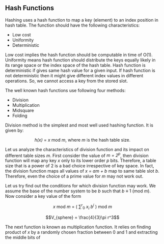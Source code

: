 <script type="text/javascript"
  src="https://cdnjs.cloudflare.com/ajax/libs/mathjax/2.7.0/MathJax.js?config=TeX-AMS_CHTML">
</script>
<script type="text/x-mathjax-config">
  MathJax.Hub.Config({
    tex2jax: {
      inlineMath: [['$','$'], ['\\(','\\)']],
      processEscapes: true},
      jax: ["input/TeX","input/MathML","input/AsciiMath","output/CommonHTML"],
      extensions: ["tex2jax.js","mml2jax.js","asciimath2jax.js","MathMenu.js","MathZoom.js","AssistiveMML.js", "[Contrib]/a11y/accessibility-menu.js"],
      TeX: {
      extensions: ["AMSmath.js","AMSsymbols.js","noErrors.js","noUndefined.js"],
      equationNumbers: {
      autoNumber: "AMS"
      }
    }
  });
</script>

## Hash Functions

Hashing uses a hash function to map a key (element) to an index position in hash table. The function should have the following
characteristics:

- Low cost
- Uniformity
- Deterministic

Low cost implies the hash function should be computable in time of O(1). Uniformity means hash function should distribute the
keys equally likely in its range space or the index space of the hash table. Hash function is deterministic if gives same hash 
value for a given input. If hash function is not deterministic then it might give different index values in different operations.
So, we cannot access a key from the stored slot. 

The well known hash functions use following four methods:

- Division
- Multiplication
- Midsquare
- Folding

Division method is the simplest and most well used hashing function. It is given by:
<p style="text-align:center">
  <i>h(x)</i> = <i>x</i> mod <i>m</i>, where <i>m</i> is the hash table size.
</p>
Let us analyze the characteristics of division function and its impact on different table sizes <i>m</i>.
First consider the value of <i>m = 2<sup>p</sup></i>, then division function will map any key <i>x</i> only
to its lower order <i>p</i> bits. Therefore, a table size that is a power of 2 is a bad choice irrespective of key space. In fact, the 
division function maps all values of <i>x = am + b</i> map to same table slot <i>b</i>. Therefore, even the choice of a prime value
for <i>m</i> may not work out. 

Let us try find out the conditions for which division function may work. We assume the base of the number system to be
<i>b</i> such that <i>b</i> &#8801; 1 (mod <i>m</i>). Now consider a key value of the form
<p style="text-align:center">
  <i>x</i> mod <i>m</i> = &#40; &#8721;<sup>r</sup><sub>0</sub> <i>x<sub>i</sub> b<sup>i</sup></i> &#41; mod <i>m</i>
</p>


$$V_{sphere} = \frac{4}{3}\pi r^3$$


The next function is known as multiplication function. It relies on finding product of <i>x</i> by a randomly chosen fraction
between 0 and 1 and extracting the middle bits of 

